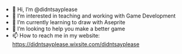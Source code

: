 - 👋 Hi, I’m @didntsayplease
- 👀 I’m interested in teaching and working with Game Development
- 🌱 I’m currently learning to draw with Aseprite
- 💞️ I’m looking to help you make a better game
- 📫 How to reach me in my website: https://didntsayplease.wixsite.com/didntsayplease
